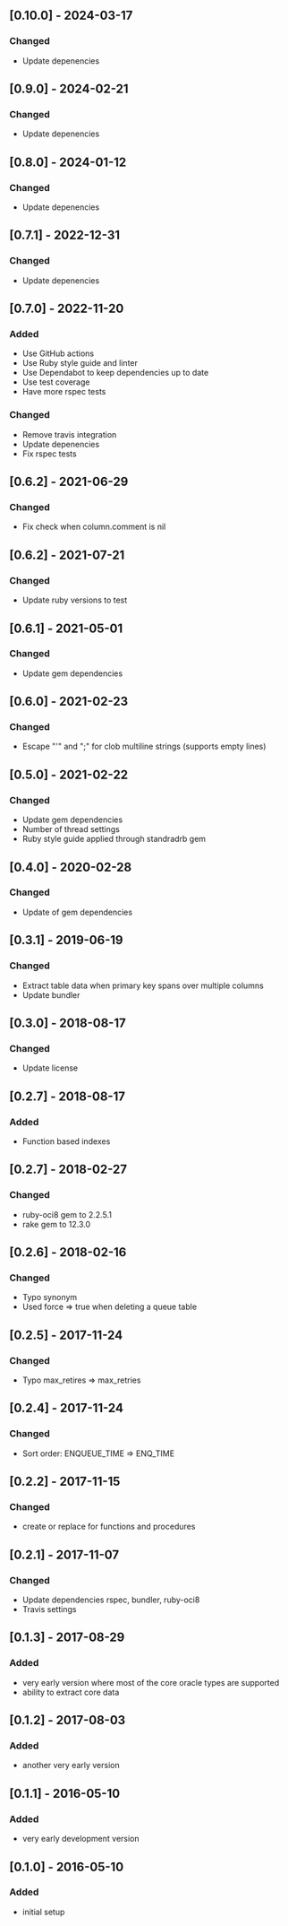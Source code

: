 ## [0.10.0] - 2024-03-17

### Changed
- Update depenencies

## [0.9.0] - 2024-02-21

### Changed
- Update depenencies

## [0.8.0] - 2024-01-12

### Changed
- Update depenencies

## [0.7.1] - 2022-12-31

### Changed
- Update depenencies

## [0.7.0] - 2022-11-20

### Added
- Use GitHub actions
- Use Ruby style guide and linter
- Use Dependabot to keep dependencies up to date
- Use test coverage
- Have more rspec tests

### Changed
- Remove travis integration
- Update depenencies
- Fix rspec tests

## [0.6.2] - 2021-06-29

### Changed
- Fix check when column.comment is nil

## [0.6.2] - 2021-07-21

### Changed
- Update ruby versions to test

## [0.6.1] - 2021-05-01

### Changed
- Update gem dependencies

## [0.6.0] - 2021-02-23

### Changed
- Escape "'" and ";" for clob multiline strings (supports empty lines)

## [0.5.0] - 2021-02-22

### Changed
- Update gem dependencies
- Number of thread settings
- Ruby style guide applied through standradrb gem

## [0.4.0] - 2020-02-28

### Changed
- Update of gem dependencies

## [0.3.1] - 2019-06-19

### Changed
- Extract table data when primary key spans over multiple columns
- Update bundler

## [0.3.0] - 2018-08-17

### Changed
- Update license

## [0.2.7] - 2018-08-17

### Added
- Function based indexes

## [0.2.7] - 2018-02-27

### Changed
* ruby-oci8 gem to 2.2.5.1
* rake gem to 12.3.0

## [0.2.6] - 2018-02-16

### Changed
- Typo synonym
- Used force => true when deleting a queue table

## [0.2.5] - 2017-11-24

### Changed
- Typo max_retires =>  max_retries

## [0.2.4] - 2017-11-24

### Changed
- Sort order: ENQUEUE_TIME => ENQ_TIME

## [0.2.2] - 2017-11-15

### Changed
- create or replace for functions and procedures

## [0.2.1] - 2017-11-07

### Changed
- Update dependencies rspec, bundler, ruby-oci8
- Travis settings

## [0.1.3] - 2017-08-29

### Added
- very early version where most of the core oracle types are supported
- ability to extract core data

## [0.1.2] - 2017-08-03

### Added
- another very early version

## [0.1.1] - 2016-05-10

### Added
- very early development version

## [0.1.0] - 2016-05-10

### Added
- initial setup
